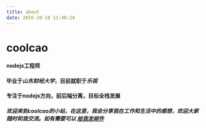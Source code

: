 ```yaml
---
title: about
date: 2016-10-18 11:48:24
---
```


# coolcao
#### nodejs工程师
#### 毕业于*山东财经大学*，目前就职于*乐视*
#### 专注于nodejs方向，前后端分离，目标全栈发展
##### 欢迎来到coolcao的小站，在这里，我会分享我在工作和生活中的感想，欢迎大家随时和我交流。如有需要可以 <a href="mailto:me@coolcao.com">给我发邮件</a>